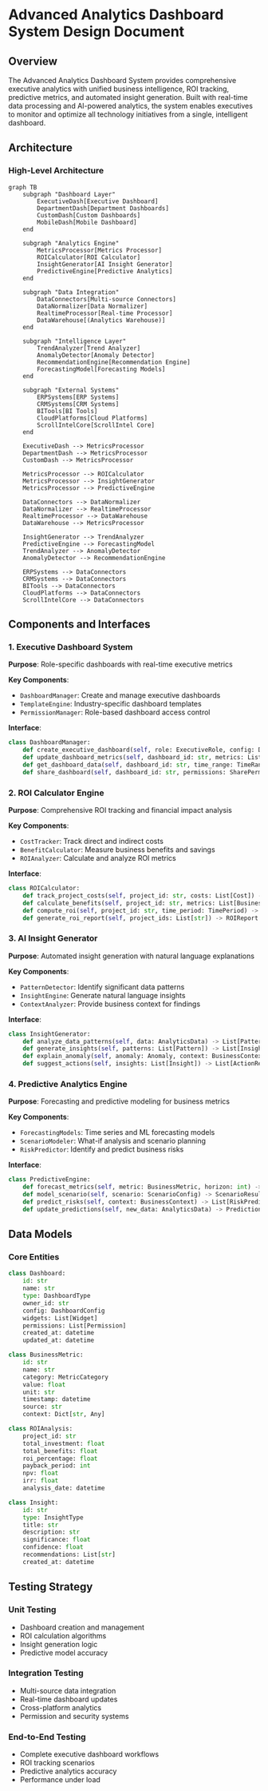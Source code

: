 # Advanced Analytics Dashboard System Design Document

## Overview

The Advanced Analytics Dashboard System provides comprehensive executive analytics with unified business intelligence, ROI tracking, predictive metrics, and automated insight generation. Built with real-time data processing and AI-powered analytics, the system enables executives to monitor and optimize all technology initiatives from a single, intelligent dashboard.

## Architecture

### High-Level Architecture

```mermaid
graph TB
    subgraph "Dashboard Layer"
        ExecutiveDash[Executive Dashboard]
        DepartmentDash[Department Dashboards]
        CustomDash[Custom Dashboards]
        MobileDash[Mobile Dashboard]
    end
    
    subgraph "Analytics Engine"
        MetricsProcessor[Metrics Processor]
        ROICalculator[ROI Calculator]
        InsightGenerator[AI Insight Generator]
        PredictiveEngine[Predictive Analytics]
    end
    
    subgraph "Data Integration"
        DataConnectors[Multi-source Connectors]
        DataNormalizer[Data Normalizer]
        RealtimeProcessor[Real-time Processor]
        DataWarehouse[(Analytics Warehouse)]
    end
    
    subgraph "Intelligence Layer"
        TrendAnalyzer[Trend Analyzer]
        AnomalyDetector[Anomaly Detector]
        RecommendationEngine[Recommendation Engine]
        ForecastingModel[Forecasting Models]
    end
    
    subgraph "External Systems"
        ERPSystems[ERP Systems]
        CRMSystems[CRM Systems]
        BITools[BI Tools]
        CloudPlatforms[Cloud Platforms]
        ScrollIntelCore[ScrollIntel Core]
    end
    
    ExecutiveDash --> MetricsProcessor
    DepartmentDash --> MetricsProcessor
    CustomDash --> MetricsProcessor
    
    MetricsProcessor --> ROICalculator
    MetricsProcessor --> InsightGenerator
    MetricsProcessor --> PredictiveEngine
    
    DataConnectors --> DataNormalizer
    DataNormalizer --> RealtimeProcessor
    RealtimeProcessor --> DataWarehouse
    DataWarehouse --> MetricsProcessor
    
    InsightGenerator --> TrendAnalyzer
    PredictiveEngine --> ForecastingModel
    TrendAnalyzer --> AnomalyDetector
    AnomalyDetector --> RecommendationEngine
    
    ERPSystems --> DataConnectors
    CRMSystems --> DataConnectors
    BITools --> DataConnectors
    CloudPlatforms --> DataConnectors
    ScrollIntelCore --> DataConnectors
```

## Components and Interfaces

### 1. Executive Dashboard System

**Purpose**: Role-specific dashboards with real-time executive metrics

**Key Components**:
- `DashboardManager`: Create and manage executive dashboards
- `TemplateEngine`: Industry-specific dashboard templates
- `PermissionManager`: Role-based dashboard access control

**Interface**:
```python
class DashboardManager:
    def create_executive_dashboard(self, role: ExecutiveRole, config: DashboardConfig) -> Dashboard
    def update_dashboard_metrics(self, dashboard_id: str, metrics: List[Metric]) -> bool
    def get_dashboard_data(self, dashboard_id: str, time_range: TimeRange) -> DashboardData
    def share_dashboard(self, dashboard_id: str, permissions: SharePermissions) -> ShareLink
```

### 2. ROI Calculator Engine

**Purpose**: Comprehensive ROI tracking and financial impact analysis

**Key Components**:
- `CostTracker`: Track direct and indirect costs
- `BenefitCalculator`: Measure business benefits and savings
- `ROIAnalyzer`: Calculate and analyze ROI metrics

**Interface**:
```python
class ROICalculator:
    def track_project_costs(self, project_id: str, costs: List[Cost]) -> CostSummary
    def calculate_benefits(self, project_id: str, metrics: List[BusinessMetric]) -> BenefitSummary
    def compute_roi(self, project_id: str, time_period: TimePeriod) -> ROIAnalysis
    def generate_roi_report(self, project_ids: List[str]) -> ROIReport
```

### 3. AI Insight Generator

**Purpose**: Automated insight generation with natural language explanations

**Key Components**:
- `PatternDetector`: Identify significant data patterns
- `InsightEngine`: Generate natural language insights
- `ContextAnalyzer`: Provide business context for findings

**Interface**:
```python
class InsightGenerator:
    def analyze_data_patterns(self, data: AnalyticsData) -> List[Pattern]
    def generate_insights(self, patterns: List[Pattern]) -> List[Insight]
    def explain_anomaly(self, anomaly: Anomaly, context: BusinessContext) -> Explanation
    def suggest_actions(self, insights: List[Insight]) -> List[ActionRecommendation]
```

### 4. Predictive Analytics Engine

**Purpose**: Forecasting and predictive modeling for business metrics

**Key Components**:
- `ForecastingModels`: Time series and ML forecasting models
- `ScenarioModeler`: What-if analysis and scenario planning
- `RiskPredictor`: Identify and predict business risks

**Interface**:
```python
class PredictiveEngine:
    def forecast_metrics(self, metric: BusinessMetric, horizon: int) -> Forecast
    def model_scenario(self, scenario: ScenarioConfig) -> ScenarioResult
    def predict_risks(self, context: BusinessContext) -> List[RiskPrediction]
    def update_predictions(self, new_data: AnalyticsData) -> PredictionUpdate
```

## Data Models

### Core Entities

```python
class Dashboard:
    id: str
    name: str
    type: DashboardType
    owner_id: str
    config: DashboardConfig
    widgets: List[Widget]
    permissions: List[Permission]
    created_at: datetime
    updated_at: datetime

class BusinessMetric:
    id: str
    name: str
    category: MetricCategory
    value: float
    unit: str
    timestamp: datetime
    source: str
    context: Dict[str, Any]

class ROIAnalysis:
    project_id: str
    total_investment: float
    total_benefits: float
    roi_percentage: float
    payback_period: int
    npv: float
    irr: float
    analysis_date: datetime

class Insight:
    id: str
    type: InsightType
    title: str
    description: str
    significance: float
    confidence: float
    recommendations: List[str]
    created_at: datetime
```

## Testing Strategy

### Unit Testing
- Dashboard creation and management
- ROI calculation algorithms
- Insight generation logic
- Predictive model accuracy

### Integration Testing
- Multi-source data integration
- Real-time dashboard updates
- Cross-platform analytics
- Permission and security systems

### End-to-End Testing
- Complete executive dashboard workflows
- ROI tracking scenarios
- Predictive analytics accuracy
- Performance under load